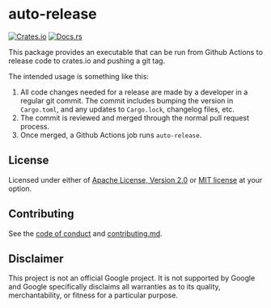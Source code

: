 # auto-release

[![Crates.io](https://img.shields.io/crates/v/auto-release)](https://crates.io/crates/auto-release) 
[![Docs.rs](https://docs.rs/auto-release/badge.svg)](https://docs.rs/auto-release)

This package provides an executable that can be run from Github Actions
to release code to crates.io and pushing a git tag.

The intended usage is something like this:

1. All code changes needed for a release are made by a developer in a
   regular git commit. The commit includes bumping the version in
   `Cargo.toml`, and any updates to `Cargo.lock`, changelog files, etc.
2. The commit is reviewed and merged through the normal pull request
   process.
3. Once merged, a Github Actions job runs `auto-release`.

## License

Licensed under either of [Apache License, Version 2.0](LICENSE-APACHE)
or [MIT license](LICENSE-MIT) at your option.

## Contributing

See the [code of conduct] and [contributing.md].

[code of conduct]: ../docs/code-of-conduct.md
[contributing.md]: ../docs/contributing.md

## Disclaimer

This project is not an official Google project. It is not supported by
Google and Google specifically disclaims all warranties as to its quality,
merchantability, or fitness for a particular purpose.
